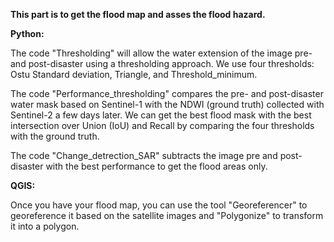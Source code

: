 
**This part is to get the flood map and asses the flood hazard.**

**Python:**

The code "Thresholding" will allow the water extension of the image pre- and post-disaster using a thresholding approach. We use four thresholds: Ostu Standard deviation, Triangle, and Threshold_minimum.

The code "Performance_thresholding" compares the pre- and post-disaster water mask based on Sentinel-1 with the NDWI (ground truth) collected with Sentinel-2 a few days later. We can get the best flood mask with the best intersection over Union (IoU) and Recall by comparing the four thresholds with the ground truth.

The code "Change_detrection_SAR" subtracts the image pre and post-disaster with the best performance to get the flood areas only.



**QGIS:**

Once you have your flood map, you can use the tool "Georeferencer" to georeference it based on the satellite images and "Polygonize" to transform it into a polygon. 

